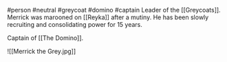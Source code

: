 #person #neutral #greycoat #domino #captain
Leader of the [[Greycoats]].  Merrick was marooned on [[Reyka]] after a mutiny.  He has been slowly recruiting and consolidating power for 15 years.

Captain of [[The Domino]].

![[Merrick the Grey.jpg]]